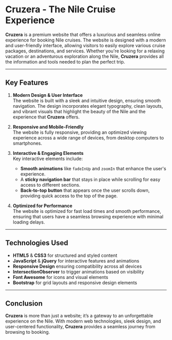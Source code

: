 # Cruzera - The Nile Cruise Experience

**Cruzera** is a premium website that offers a luxurious and seamless online experience for booking Nile cruises. The website is designed with a modern and user-friendly interface, allowing visitors to easily explore various cruise packages, destinations, and services. Whether you're looking for a relaxing vacation or an adventurous exploration along the Nile, **Cruzera** provides all the information and tools needed to plan the perfect trip.

---

## Key Features

1. **Modern Design & User Interface**  
   The website is built with a sleek and intuitive design, ensuring smooth navigation. The design incorporates elegant typography, clean layouts, and vibrant visuals that highlight the beauty of the Nile and the experience that **Cruzera** offers.

2. **Responsive and Mobile-Friendly**  
   The website is fully responsive, providing an optimized viewing experience across a wide range of devices, from desktop computers to smartphones. 

3. **Interactive & Engaging Elements**  
   Key interactive elements include:
   - **Smooth animations** like `fadeInUp` and `zoomIn` that enhance the user's experience.
   - A **sticky navigation bar** that stays in place while scrolling for easy access to different sections.
   - **Back-to-top button** that appears once the user scrolls down, providing quick access to the top of the page.

4. **Optimized for Performance**  
   The website is optimized for fast load times and smooth performance, ensuring that users have a seamless browsing experience with minimal loading delays.

---

## Technologies Used

- **HTML5** & **CSS3** for structured and styled content
- **JavaScript** & **jQuery** for interactive features and animations
- **Responsive Design** ensuring compatibility across all devices
- **IntersectionObserver** to trigger animations based on visibility
- **Font Awesome** for icons and visual elements
- **Bootstrap** for grid layouts and responsive design elements

---

## Conclusion

**Cruzera** is more than just a website; it’s a gateway to an unforgettable experience on the Nile. With modern web technologies, sleek design, and user-centered functionality, **Cruzera** provides a seamless journey from browsing to booking.
